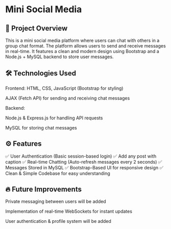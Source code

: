 # Mini Social Media

## 📌 Project Overview

This is a mini social media platform where users can chat with others in a group chat format. The platform allows users to send and receive messages in real-time. It features a clean and modern design using Bootstrap and a Node.js + MySQL backend to store user messages.


## 🛠️ Technologies Used

Frontend:
HTML, CSS, JavaScript (Bootstrap for styling)

AJAX (Fetch API) for sending and receiving chat messages

Backend:

Node.js & Express.js for handling API requests

MySQL for storing chat messages

## ⚙️ Features

✅ User Authentication (Basic session-based login)
✅ Add any post with caption
✅ Real-time Chatting (Auto-refresh messages every 2 seconds)
✅ Messages Stored in MySQL
✅ Bootstrap-Based UI for responsive design
✅ Clean & Simple Codebase for easy understanding


## 🔥 Future Improvements

Private messaging between users will be added

Implementation of real-time WebSockets for instant updates

User authentication & profile system will be added
